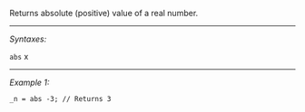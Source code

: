 Returns absolute (positive) value of a real number.


---
*Syntaxes:*

`abs` x

---
*Example 1:*

```sqf
_n = abs -3; // Returns 3
```